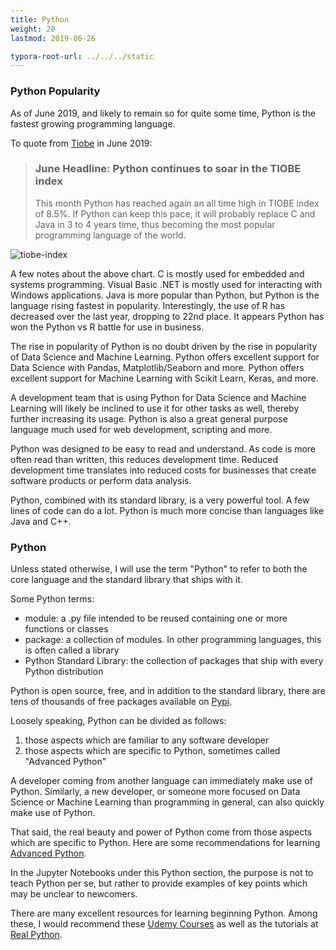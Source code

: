 ```yaml
---
title: Python
weight: 20
lastmod: 2019-06-26

typora-root-url: ../../../static
---
```

### Python Popularity

As of June 2019, and likely to remain so for quite some time, Python is the fastest growing programming language.

To quote from [Tiobe](https://www.tiobe.com/tiobe-index/) in June 2019:

> ### June Headline: Python continues to soar in the TIOBE index
>
> This month Python has reached again an all time high in TIOBE index of 8.5%. If Python can keep this pace, it will probably replace C and Java in 3 to 4 years time, thus becoming the most popular programming language of the world. 

![tiobe-index](/images/tiobe-2019-06.png)

A few notes about the above chart.  C is mostly used for embedded and systems programming. Visual Basic .NET is mostly used for interacting with Windows applications.  Java is more popular than Python, but Python is the language rising fastest in popularity.  Interestingly, the use of R has decreased over the last year, dropping to 22nd place.  It appears Python has won the Python vs R battle for use in business.

The rise in popularity of Python is no doubt driven by the rise in popularity of Data Science and Machine Learning.  Python offers excellent support for Data Science with Pandas, Matplotlib/Seaborn and more.  Python offers excellent support for Machine Learning with Scikit Learn, Keras, and more.

A development team that is using Python for Data Science and Machine Learning will likely be inclined to use it for other tasks as well, thereby further increasing its usage.  Python is also a great general purpose language much used for web development, scripting and more.

Python was designed to be easy to read and understand.  As code is more often read than written, this reduces development time.  Reduced development time translates into reduced costs for businesses that create software products or perform data analysis.

Python, combined with its standard library, is a very powerful tool.  A few lines of code can do a lot.  Python is much more concise than languages like Java and C++.

### Python

Unless stated otherwise, I will use the term "Python" to refer to both the core language and the standard library that ships with it.

Some Python terms:

* module: a .py file intended to be reused containing one or more functions or classes
* package: a collection of modules.  In other programming languages, this is often called a library
* Python Standard Library: the collection of packages that ship with every Python distribution

Python is open source, free, and in addition to the standard library, there are tens of thousands of free packages available on [Pypi](https://pypi.org/).

Loosely speaking, Python can be divided as follows:

1. those aspects which are familiar to any software developer
2. those aspects which are specific to Python, sometimes called "Advanced Python"

A developer coming from another language can immediately make use of Python.  Similarly, a new developer, or someone more focused on Data Science or Machine Learning than programming in general, can also quickly make use of Python.

That said, the real beauty and power of Python come from those aspects which are specific to Python.  Here are some recommendations for learning [Advanced Python](/books/adv_python).

In the Jupyter Notebooks under this Python section, the purpose is not to teach Python per se, but rather to provide examples of key points which may be unclear to newcomers.

There are many excellent resources for learning beginning Python.  Among these, I would recommend these [Udemy Courses](/reviews/special/udemy) as well as the tutorials at  [Real Python](https://realpython.com/).
